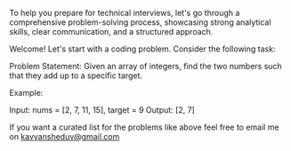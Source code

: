 To help you prepare for technical interviews, let's go through a comprehensive problem-solving process, showcasing strong analytical skills, clear communication, and a structured approach.

Welcome! Let's start with a coding problem. Consider the following task:

Problem Statement:
Given an array of integers, find the two numbers such that they add up to a specific target.

Example:

Input: nums = [2, 7, 11, 15], target = 9
Output: [2, 7]

If you want a curated list for the problems like above feel free to email me on kavyansheduv@gmail.com 
